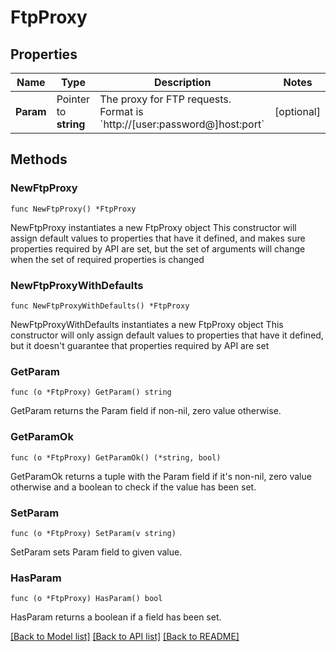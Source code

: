# FtpProxy

## Properties

Name | Type | Description | Notes
------------ | ------------- | ------------- | -------------
**Param** | Pointer to **string** | The proxy for FTP requests. Format is &#x60;http://[user:password@]host:port&#x60; | [optional]

## Methods

### NewFtpProxy

`func NewFtpProxy() *FtpProxy`

NewFtpProxy instantiates a new FtpProxy object
This constructor will assign default values to properties that have it defined,
and makes sure properties required by API are set, but the set of arguments
will change when the set of required properties is changed

### NewFtpProxyWithDefaults

`func NewFtpProxyWithDefaults() *FtpProxy`

NewFtpProxyWithDefaults instantiates a new FtpProxy object
This constructor will only assign default values to properties that have it defined,
but it doesn't guarantee that properties required by API are set

### GetParam

`func (o *FtpProxy) GetParam() string`

GetParam returns the Param field if non-nil, zero value otherwise.

### GetParamOk

`func (o *FtpProxy) GetParamOk() (*string, bool)`

GetParamOk returns a tuple with the Param field if it's non-nil, zero value otherwise
and a boolean to check if the value has been set.

### SetParam

`func (o *FtpProxy) SetParam(v string)`

SetParam sets Param field to given value.

### HasParam

`func (o *FtpProxy) HasParam() bool`

HasParam returns a boolean if a field has been set.

[[Back to Model list]](../README.md#documentation-for-models) [[Back to API list]](../README.md#documentation-for-api-endpoints) [[Back to README]](../README.md)

